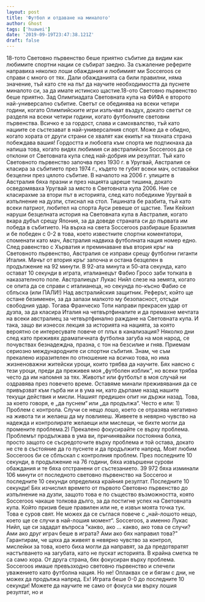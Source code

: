 ```yaml
---
layout: post
title: 'Футбол и отдаване на миналото'
author: Ghost
tags: ['huawei']
date: '2019-09-19T23:47:38.121Z'
draft: false
---
```


18-тото Световно първенство беше приятно събитие да видим как любимите спортни нации се събират заедно. За съжаление реферите направиха няколко лоши обаждания и любимият ми Socceroos се справи с много от тях. Дали обажданията са били правилни, няма значение, тъй като сте на път да научите необходимостта да пуснете миналото си, за да имате истинско щастие.18-ото Световно първенство беше приятно. Зад Олимпиадата Световната купа на ФИФА е второто най-универсално събитие. Светът се обединява на всеки четири години, когато Олимпийските игри излъчват въздух, докато светът се разделя на всеки четири години, когато футболните световни първенства. Всичко е за гордост, слава и самохвалство, тъй като нациите се състезават в най-универсалния спорт. Може да е обидно, когато хората от други страни се хвалят как екипът на тяхната страна побеждава вашия! Гордостта и любовта към спорта ме подтикнаха да напиша това, когато видях любимия си австралийски Socceroos да се отклони от Световната купа след най-добрия им резултат. Тъй като Световното първенство започва през 1930 г. в Уругвай, Австралия се класира за събитието през 1974 г., където те губят всеки мач, оставайки безцелни през цялото събитие. В началото на 2006 г. улиците в Австралия бяха празни и през нацията цареше тишина, докато осведомяваха Уругвай за място в Световната купа 2006. Ние се класирахме за втори път в историята, след като победихме Уругвай в изпълнение на дузпи, стиснал на стол. Тишината бе разбита, тъй като всеки патриот, любител на спорта Ауси ревеше от щастие. Тим Кейхил наруши безцелната история на Световната купа в Австралия, когато вкара дубъл срещу Япония, за да доведе страната си до първата им победа в събитието. На върха на света Socceroos разбираше Бразилия и бе победен с 0-2 в това, което известните спортни коментатори, споменати като мач, Австралия надвиха футболната нация номер едно. След равенство с Хърватия и преминаване във втория кръг на Световното първенство, Австралия се изправи срещу футболни гиганти Италия. Мачът от втория кръг започна и остана безцелен в продължение на 92 минути. В 92-ата минута и 50-ата секунда, като остават 10 секунди в играта, италианецът Фабио Гросо заби топката в наказателното поле. Австралиецът Лукас Нийл слезе на земята, когато се опита да се справи с италианеца, но секунда по-късно Фабио се сблъска (или ПАЛИ!) Над австралийския защитник. Реферът, който ще остане безименен, за да запази малкото му безопасност, отсъди свободния удар. Тогава Франческо Тоти направи прекрасен удар от дузпа, за да класира Италия на четвъртфиналите и да премахне мечтата на всеки австралиец за четвъртфинално раждане на Световната купа. И така, защо ви изнесох лекция за историята на нацията, за която вероятно се интересувате повече от плъх в канализация? Няколко дни след като преживях драматичната футболна загуба на моя народ, се почувствах безнадеждна, празна, с тон на безсилие и гняв. Приемам сериозно международните си спортни събития. Знам, че съм прекалено изразителен по отношение на всичко това, но има жизненоважни житейски уроци, които трябва да научите. Бях наясно с тези уроци, преди да преживея моя „футболен изблик“, но всеки трябва често да им напомня за тях. Животът или футболът в моя случай ни оздравява през повечето време. Оставяме минали преживявания да се привързват към гърба ни и в ума ни, като дърпаме назад нашите текущи действия и мисли. Нашият предишен опит ни държи назад. Това, за което говоря, е „да пуснем“ или „да продължа“. Често е или: 1) Проблем с контрола. Случи се нещо лошо, което се отразява негативно на живота ти и желаеш да му повлияеш. Живеете в невярно чувство на надежда и контролирате желаещи или мислещи, че бихте могли да промените проблема.2) Прекалено фокусирайте се върху проблема. Проблемът продължава в ума ви, причинявайки постоянна болка, просто защото се съсредоточите върху проблема и той остава, докато не сте в състояние да го пуснете и да продължите напред. Моят любим Socceroos би се сблъскал с контролния проблем. През последните 10 секунди, в продължение на 76 години, бяха извършени сурови обаждания и те бяха отстранени от състезанието. 39 972 бяха изминали 106 минути от последното световно първенство на Socceroo и последните 10 секунди определиха крайния резултат. Последните 10 секунди! Бях изчислил времето от първото Световно първенство до изпълнение на дузпи, защото това е по същество възможността, която Socceroos чакаше толкова дълго, за да постигне успех на Световната купа. Който призив беше правилен или не, е извън моята точка тук. Това е суров свят. Не можех да се съглася повече с „най-лошото нещо, което ще се случи в най-лошия момент“. Socceroos, а именно Лукас Нийл, ще си зададат въпроса "какво, ако ... какво, ако това се случи? Ами ако друг играч беше в играта? Ами ако бях направил това?" Гарантирам, че щяха да живеят в невярно чувство за контрол, мислейки за това, което биха могли да направят, за да предотвратят настъпването на загубата, като не пускат историята. В крайна сметка те са само хора. От друга страна, бях фокусиран върху проблема. Socceroos имаше превъзходно световно първенство и спечели уважението като футболна нация. Но не! Оплаквах се и бягам с дни, не можех да продължа напред. Ех! Играта беше 0-0 до последните 10 секунди! Можете да научите не само от фокуса ми върху лошия резултат, но и
